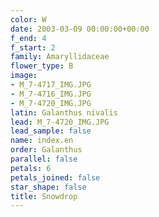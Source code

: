 ```yaml
---
color: W
date: 2003-03-09 00:00:00+00:00
f_end: 4
f_start: 2
family: Amaryllidaceae
flower_type: B
image:
- M_7-4717_IMG.JPG
- M_7-4716_IMG.JPG
- M_7-4720_IMG.JPG
latin: Galanthus nivalis
lead: M_7-4720_IMG.JPG
lead_sample: false
name: index.en
order: Galanthus
parallel: false
petals: 6
petals_joined: false
star_shape: false
title: Snowdrop
---
```

